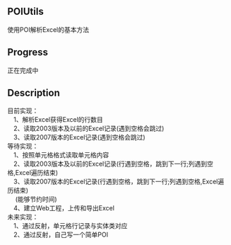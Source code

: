 ## POIUtils
使用POI解析Excel的基本方法

## Progress
正在完成中

## Description
目前实现：<br>
  &emsp;1、解析Excel获得Excel的行数目<br>
  &emsp;2、读取2003版本及以前的Excel记录(遇到空格会跳过)<br>
  &emsp;3、读取2007版本的Excel记录(遇到空格会跳过)<br>
等待实现：<br>
  &emsp;1、按照单元格格式读取单元格内容<br>
  &emsp;2、读取2003版本及以前的Excel记录(行遇到空格，跳到下一行;列遇到空格,Excel遍历结束)<br>
  &emsp;3、读取2007版本的Excel记录(行遇到空格，跳到下一行;列遇到空格,Excel遍历结束)<br>
 &emsp; (能够节约时间)<br>
 &emsp;4、建立Web工程，上传和导出Excel<br>
未来实现：<br>
  &emsp;1、通过反射，单元格行记录与实体类对应<br>
  &emsp;2、通过反射，自己写一个简单POI<br>


